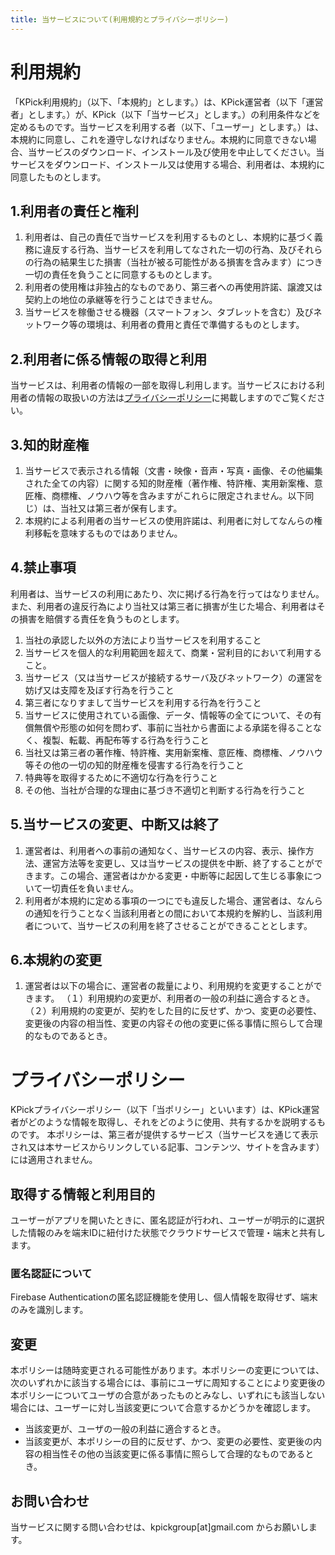 ```yaml
---
title: 当サービスについて(利用規約とプライバシーポリシー)
---
```


# 利用規約

「KPick利用規約」（以下、「本規約」とします。）は、KPick運営者（以下「運営者」とします。）が、KPick（以下「当サービス」とします。）の利用条件などを定めるものです。当サービスを利用する者（以下、「ユーザー」とします。）は、本規約に同意し、これを遵守しなければなりません。本規約に同意できない場合、当サービスのダウンロード、インストール及び使用を中止してください。当サービスをダウンロード、インストール又は使用する場合、利用者は、本規約に同意したものとします。

## 1.利用者の責任と権利
1. 利用者は、自己の責任で当サービスを利用するものとし、本規約に基づく義務に違反する行為、当サービスを利用してなされた一切の行為、及びそれらの行為の結果生じた損害（当社が被る可能性がある損害を含みます）につき一切の責任を負うことに同意するものとします。
2. 利用者の使用権は非独占的なものであり、第三者への再使用許諾、譲渡又は契約上の地位の承継等を行うことはできません。
3. 当サービスを稼働させる機器（スマートフォン、タブレットを含む）及びネットワーク等の環境は、利用者の費用と責任で準備するものとします。

## 2.利用者に係る情報の取得と利用
当サービスは、利用者の情報の一部を取得し利用します。当サービスにおける利用者の情報の取扱いの方法は[プライバシーポリシー](#プライバシーポリシー)に掲載しますのでご覧ください。

## 3.知的財産権
1. 当サービスで表示される情報（文書・映像・音声・写真・画像、その他編集された全ての内容）に関する知的財産権（著作権、特許権、実用新案権、意匠権、商標権、ノウハウ等を含みますがこれらに限定されません。以下同じ）は、当社又は第三者が保有します。
2. 本規約による利用者の当サービスの使用許諾は、利用者に対してなんらの権利移転を意味するものではありません。

## 4.禁止事項
利用者は、当サービスの利用にあたり、次に掲げる行為を行ってはなりません。また、利用者の違反行為により当社又は第三者に損害が生じた場合、利用者はその損害を賠償する責任を負うものとします。
1. 当社の承認した以外の方法により当サービスを利用すること
2. 当サービスを個人的な利用範囲を超えて、商業・営利目的において利用すること。
3. 当サービス（又は当サービスが接続するサーバ及びネットワーク）の運営を妨げ又は支障を及ぼす行為を行うこと
4. 第三者になりすまして当サービスを利用する行為を行うこと
5. 当サービスに使用されている画像、データ、情報等の全てについて、その有償無償や形態の如何を問わず、事前に当社から書面による承諾を得ることなく、複製、転載、再配布等する行為を行うこと
6. 当社又は第三者の著作権、特許権、実用新案権、意匠権、商標権、ノウハウ等その他の一切の知的財産権を侵害する行為を行うこと
7. 特典等を取得するために不適切な行為を行うこと
8. その他、当社が合理的な理由に基づき不適切と判断する行為を行うこと

## 5.当サービスの変更、中断又は終了
1. 運営者は、利用者への事前の通知なく、当サービスの内容、表示、操作方法、運営方法等を変更し、又は当サービスの提供を中断、終了することができます。この場合、運営者はかかる変更・中断等に起因して生じる事象について一切責任を負いません。
2. 利用者が本規約に定める事項の一つにでも違反した場合、運営者は、なんらの通知を行うことなく当該利用者との間において本規約を解約し、当該利用者について、当サービスの利用を終了させることができることとします。

## 6.本規約の変更
1. 運営者は以下の場合に、運営者の裁量により、利用規約を変更することができます。
（１）利用規約の変更が、利用者の一般の利益に適合するとき。
（２）利用規約の変更が、契約をした目的に反せず、かつ、変更の必要性、変更後の内容の相当性、変更の内容その他の変更に係る事情に照らして合理的なものであるとき。


# プライバシーポリシー

KPickプライバシーポリシー（以下「当ポリシー」といいます）は、KPick運営者がどのような情報を取得し、それをどのように使用、共有するかを説明するものです。 
本ポリシーは、第三者が提供するサービス（当サービスを通じて表示され又は本サービスからリンクしている記事、コンテンツ、サイトを含みます）には適用されません。

## 取得する情報と利用目的

ユーザーがアプリを開いたときに、匿名認証が行われ、ユーザーが明示的に選択した情報のみを端末IDに紐付けた状態でクラウドサービスで管理・端末と共有します。

### 匿名認証について
Firebase Authenticationの匿名認証機能を使用し、個人情報を取得せず、端末のみを識別します。

## 変更
本ポリシーは随時変更される可能性があります。本ポリシーの変更については、次のいずれかに該当する場合には、事前にユーザに周知することにより変更後の本ポリシーについてユーザの合意があったものとみなし、いずれにも該当しない場合には、ユーザーに対し当該変更について合意するかどうかを確認します。

- 当該変更が、ユーザの一般の利益に適合するとき。
- 当該変更が、本ポリシーの目的に反せず、かつ、変更の必要性、変更後の内容の相当性その他の当該変更に係る事情に照らして合理的なものであるとき。

## お問い合わせ
当サービスに関する問い合わせは、kpickgroup[at]gmail.com からお願いします。
